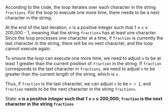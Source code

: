 According to the code, the loop iterates over each character in the string `fractions`. For the loop to execute one more time, there needs to be a next character in the string. 

At the end of the last iteration, `n` is a positive integer such that 1 ≤ `n` ≤ 200,000 - 1, meaning that the string `fractions` has at least one character. Since the loop processes one character at a time, if `fraction` is currently the last character in the string, there will be no next character, and the loop cannot execute again.

To ensure the loop can execute one more time, we need to adjust `n` to be at least 1 greater than the current position of `fraction` in the string. If `fraction` corresponds to the last character in `fractions`, we need to adjust `n` to be greater than the current length of the string, which is `n`. 

Thus, if `fraction` is the last character, we can adjust `n` to be `n + 1`, and `fraction` needs to be the next character in the string `fractions`.

State: **`n` is a positive integer such that 1 ≤ `n` ≤ 200,000; `fraction` is the next character in the string `fractions`**
